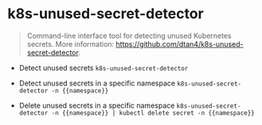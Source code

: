 # k8s-unused-secret-detector
> Command-line interface tool for detecting unused Kubernetes secrets.
> More information: <https://github.com/dtan4/k8s-unused-secret-detector>.

- Detect unused secrets
`k8s-unused-secret-detector`

- Detect unused secrets in a specific namespace
`k8s-unused-secret-detector -n {{namespace}}`

- Delete unused secrets in a specific namespace
`k8s-unused-secret-detector -n {{namespace}} | kubectl delete secret -n {{namespace}}`
